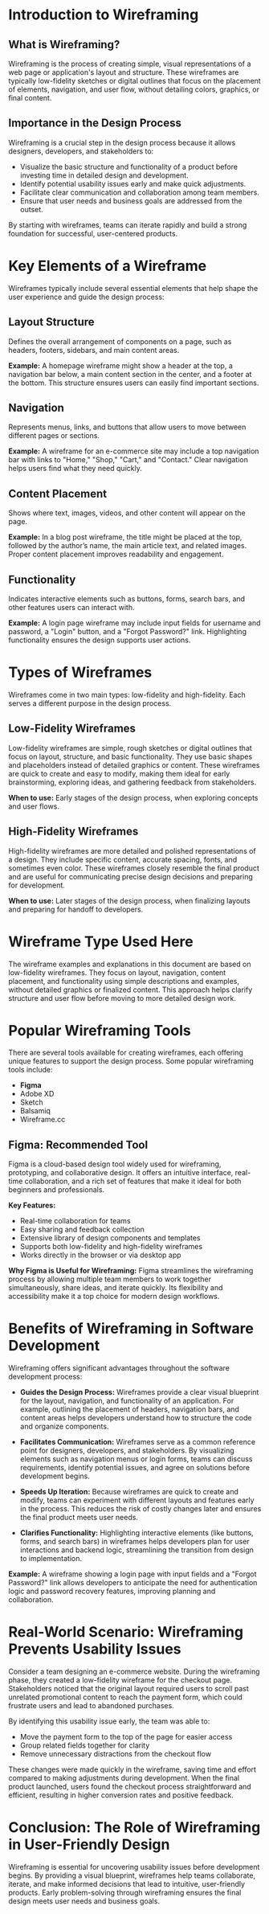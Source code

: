

# Introduction to Wireframing

## What is Wireframing?

Wireframing is the process of creating simple, visual representations of a web page or application's layout and structure. These wireframes are typically low-fidelity sketches or digital outlines that focus on the placement of elements, navigation, and user flow, without detailing colors, graphics, or final content.

## Importance in the Design Process

Wireframing is a crucial step in the design process because it allows designers, developers, and stakeholders to:

- Visualize the basic structure and functionality of a product before investing time in detailed design and development.
- Identify potential usability issues early and make quick adjustments.
- Facilitate clear communication and collaboration among team members.
- Ensure that user needs and business goals are addressed from the outset.

By starting with wireframes, teams can iterate rapidly and build a strong foundation for successful, user-centered products.
# Key Elements of a Wireframe

Wireframes typically include several essential elements that help shape the user experience and guide the design process:

## Layout Structure
Defines the overall arrangement of components on a page, such as headers, footers, sidebars, and main content areas.

**Example:** A homepage wireframe might show a header at the top, a navigation bar below, a main content section in the center, and a footer at the bottom. This structure ensures users can easily find important sections.

## Navigation
Represents menus, links, and buttons that allow users to move between different pages or sections.

**Example:** A wireframe for an e-commerce site may include a top navigation bar with links to "Home," "Shop," "Cart," and "Contact." Clear navigation helps users find what they need quickly.

## Content Placement
Shows where text, images, videos, and other content will appear on the page.

**Example:** In a blog post wireframe, the title might be placed at the top, followed by the author’s name, the main article text, and related images. Proper content placement improves readability and engagement.

## Functionality
Indicates interactive elements such as buttons, forms, search bars, and other features users can interact with.

**Example:** A login page wireframe may include input fields for username and password, a "Login" button, and a "Forgot Password?" link. Highlighting functionality ensures the design supports user actions.

# Types of Wireframes

Wireframes come in two main types: low-fidelity and high-fidelity. Each serves a different purpose in the design process.

## Low-Fidelity Wireframes
Low-fidelity wireframes are simple, rough sketches or digital outlines that focus on layout, structure, and basic functionality. They use basic shapes and placeholders instead of detailed graphics or content. These wireframes are quick to create and easy to modify, making them ideal for early brainstorming, exploring ideas, and gathering feedback from stakeholders.

**When to use:** Early stages of the design process, when exploring concepts and user flows.

## High-Fidelity Wireframes
High-fidelity wireframes are more detailed and polished representations of a design. They include specific content, accurate spacing, fonts, and sometimes even color. These wireframes closely resemble the final product and are useful for communicating precise design decisions and preparing for development.

**When to use:** Later stages of the design process, when finalizing layouts and preparing for handoff to developers.

# Wireframe Type Used Here

The wireframe examples and explanations in this document are based on low-fidelity wireframes. They focus on layout, navigation, content placement, and functionality using simple descriptions and examples, without detailed graphics or finalized content. This approach helps clarify structure and user flow before moving to more detailed design work.
# Popular Wireframing Tools

There are several tools available for creating wireframes, each offering unique features to support the design process. Some popular wireframing tools include:

- **Figma**
- Adobe XD
- Sketch
- Balsamiq
- Wireframe.cc

## Figma: Recommended Tool

Figma is a cloud-based design tool widely used for wireframing, prototyping, and collaborative design. It offers an intuitive interface, real-time collaboration, and a rich set of features that make it ideal for both beginners and professionals.

**Key Features:**
- Real-time collaboration for teams
- Easy sharing and feedback collection
- Extensive library of design components and templates
- Supports both low-fidelity and high-fidelity wireframes
- Works directly in the browser or via desktop app

**Why Figma is Useful for Wireframing:**
Figma streamlines the wireframing process by allowing multiple team members to work together simultaneously, share ideas, and iterate quickly. Its flexibility and accessibility make it a top choice for modern design workflows.
# Benefits of Wireframing in Software Development

Wireframing offers significant advantages throughout the software development process:

- **Guides the Design Process:** Wireframes provide a clear visual blueprint for the layout, navigation, and functionality of an application. For example, outlining the placement of headers, navigation bars, and content areas helps developers understand how to structure the code and organize components.

- **Facilitates Communication:** Wireframes serve as a common reference point for designers, developers, and stakeholders. By visualizing elements such as navigation menus or login forms, teams can discuss requirements, identify potential issues, and agree on solutions before development begins.

- **Speeds Up Iteration:** Because wireframes are quick to create and modify, teams can experiment with different layouts and features early in the process. This reduces the risk of costly changes later and ensures the final product meets user needs.

- **Clarifies Functionality:** Highlighting interactive elements (like buttons, forms, and search bars) in wireframes helps developers plan for user interactions and backend logic, streamlining the transition from design to implementation.

**Example:** A wireframe showing a login page with input fields and a "Forgot Password?" link allows developers to anticipate the need for authentication logic and password recovery features, improving planning and collaboration.
# Real-World Scenario: Wireframing Prevents Usability Issues

Consider a team designing an e-commerce website. During the wireframing phase, they created a low-fidelity wireframe for the checkout page. Stakeholders noticed that the original layout required users to scroll past unrelated promotional content to reach the payment form, which could frustrate users and lead to abandoned purchases.

By identifying this usability issue early, the team was able to:
- Move the payment form to the top of the page for easier access
- Group related fields together for clarity
- Remove unnecessary distractions from the checkout flow

These changes were made quickly in the wireframe, saving time and effort compared to making adjustments during development. When the final product launched, users found the checkout process straightforward and efficient, resulting in higher conversion rates and positive feedback.

# Conclusion: The Role of Wireframing in User-Friendly Design

Wireframing is essential for uncovering usability issues before development begins. By providing a visual blueprint, wireframes help teams collaborate, iterate, and make informed decisions that lead to intuitive, user-friendly products. Early problem-solving through wireframing ensures the final design meets user needs and business goals.
